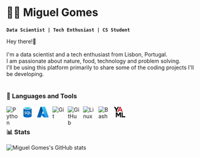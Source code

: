 # :astronaut: Miguel Gomes

**`Data Scientist | Tech Enthusiast | CS Student`**

Hey there!👋
<br>
<br>I'm a data scientist and a tech enthusiast from Lisbon, Portugal.
<br>I am passionate about nature, food, technology and problem solving.
<br>I'll be using this platform primarily to share some of the coding projects I'll be developing.

# 

### 🧰 Languages and Tools

<img align="left" alt="Python" width="30px" style="padding-right:10px;" src="https://cdn.jsdelivr.net/gh/devicons/devicon/icons/python/python-plain.svg" />
<img align="left" alt="SQL" width="30px" style="padding-right:10px;" src="https://github.com/devicons/devicon/blob/v2.16.0/icons/azuresqldatabase/azuresqldatabase-original.svg" />
<img align="left" alt="Azure" width="30px" style="padding-right:10px;" src="https://github.com/devicons/devicon/blob/v2.16.0/icons/azure/azure-original.svg" />
<img align="left" alt="Git" width="30px" style="padding-right:10px;" src="https://cdn.jsdelivr.net/gh/devicons/devicon/icons/git/git-original.svg" />
<img align="left" alt="GitHub" width="30px" style="padding-right:10px;" src="https://cdn.jsdelivr.net/gh/devicons/devicon/icons/github/github-original.svg" />
<img align="left" alt="Linux" width="30px" style="padding-right:10px;" src="https://cdn.jsdelivr.net/gh/devicons/devicon/icons/linux/linux-original.svg" />
<img align="left" alt="Bash" width="30px" style="padding-right:10px;" src="https://cdn.jsdelivr.net/gh/devicons/devicon/icons/bash/bash-original.svg" />
<img align="left" alt="yaml" width="30px" style="padding-right:10px;" src="https://github.com/devicons/devicon/blob/v2.16.0/icons/yaml/yaml-original.svg"/>


<br />

#

### 📊 Stats

![Miguel Gomes's GitHub stats](https://github-readme-stats.vercel.app/api?username=miguelcgomes&show_icons=true&theme=gruvbox)

<!-- ![GitHub Streak](https://streak-stats.demolab.com?user=miguelcgomes&theme=gruvbox&border_radius=4.5) -->

#
